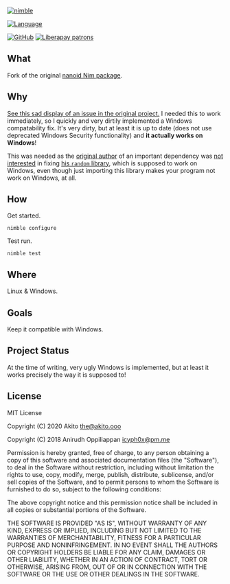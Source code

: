 [![nimble](https://raw.githubusercontent.com/yglukhov/nimble-tag/master/nimble.png)](https://nimble.directory/pkg/neoid)

[![Language](https://img.shields.io/badge/language-Nim-orange.svg?style=plastic)](https://nim-lang.org/)

[![GitHub](https://img.shields.io/badge/license-GPL--3.0-informational?style=plastic)](https://www.gnu.org/licenses/gpl-3.0.txt)
[![Liberapay patrons](https://img.shields.io/liberapay/patrons/Akito?style=plastic)](https://liberapay.com/Akito/)

## What
Fork of the original [nanoid Nim package](https://nimble.directory/pkg/neoid).

## Why
[See this sad display of an issue in the original project.](https://github.com/icyphox/nanoid.nim/issues/1)
I needed this to work immediately, so I quickly and very dirtily implemented a Windows compatability fix. It's very dirty, but at least it is up to date (does not use deprecated Windows Security functionality) and **it actually works on Windows**!

This was needed as the [original author](https://github.com/oprypin) of an important dependency was [not interested](https://github.com/icyphox/nanoid.nim/issues/1#issuecomment-427253090) in fixing [his `random` library](https://github.com/oprypin/nim-random), which is supposed to work on Windows, even though just importing this library makes your program not work on Windows, at all.

## How
Get started.
```
nimble configure
```
Test run.
```
nimble test
```

## Where
Linux & Windows.

## Goals
Keep it compatible with Windows.

## Project Status
At the time of writing, very ugly Windows is implemented, but at least it works precisely the way it is supposed to!

## License
MIT License

Copyright (C) 2020  Akito <the@akito.ooo>

Copyright (C) 2018 Anirudh Oppiliappan <icyph0x@pm.me>

Permission is hereby granted, free of charge, to any person obtaining a copy
of this software and associated documentation files (the "Software"), to deal
in the Software without restriction, including without limitation the rights
to use, copy, modify, merge, publish, distribute, sublicense, and/or sell
copies of the Software, and to permit persons to whom the Software is
furnished to do so, subject to the following conditions:

The above copyright notice and this permission notice shall be included in all
copies or substantial portions of the Software.

THE SOFTWARE IS PROVIDED "AS IS", WITHOUT WARRANTY OF ANY KIND, EXPRESS OR
IMPLIED, INCLUDING BUT NOT LIMITED TO THE WARRANTIES OF MERCHANTABILITY,
FITNESS FOR A PARTICULAR PURPOSE AND NONINFRINGEMENT. IN NO EVENT SHALL THE
AUTHORS OR COPYRIGHT HOLDERS BE LIABLE FOR ANY CLAIM, DAMAGES OR OTHER
LIABILITY, WHETHER IN AN ACTION OF CONTRACT, TORT OR OTHERWISE, ARISING FROM,
OUT OF OR IN CONNECTION WITH THE SOFTWARE OR THE USE OR OTHER DEALINGS IN THE
SOFTWARE.
